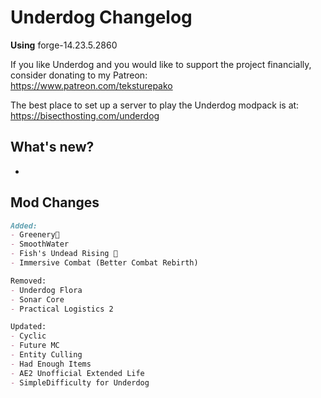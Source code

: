 # Underdog Changelog

**Using** forge-14.23.5.2860

If you like Underdog and you would like to support the project financially, consider donating to my Patreon: \
<https://www.patreon.com/teksturepako>

The best place to set up a server to play the Underdog modpack is at: \
<https://bisecthosting.com/underdog>

## What's new?

-

## Mod Changes

```markdown
Added:
- Greenery🌿
- SmoothWater
- Fish's Undead Rising 👀
- Immersive Combat (Better Combat Rebirth)

Removed:
- Underdog Flora
- Sonar Core
- Practical Logistics 2

Updated:
- Cyclic
- Future MC
- Entity Culling
- Had Enough Items
- AE2 Unofficial Extended Life
- SimpleDifficulty for Underdog
```
